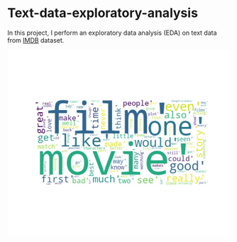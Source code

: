 # Text-data-exploratory-analysis

In this project, I perform an exploratory data analysis (EDA) on text data from [IMDB](https://huggingface.co/datasets/imdb) dataset.

![](images/wordcloud.jpg)
